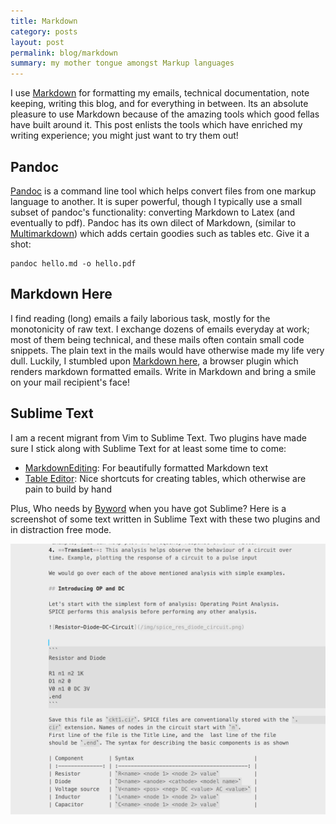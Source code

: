 ```yaml
---
title: Markdown
category: posts
layout: post
permalink: blog/markdown
summary: my mother tongue amongst Markup languages
---
```


I use [Markdown](http://daringfireball.net/projects/markdown/) for formatting my emails, technical documentation, note keeping, writing this blog, and for everything in between. Its an absolute pleasure to use Markdown because of the amazing tools which good fellas have built around it. This post enlists the tools which have enriched my writing experience; you might just want to try them out!

## Pandoc

[Pandoc](http://johnmacfarlane.net/pandoc/) is a command line tool which helps convert files from one markup language to another. It is super powerful, though I typically use a small subset of pandoc's functionality: converting Markdown to Latex (and eventually to pdf). Pandoc has its own dilect of Markdown, (similar to [Multimarkdown](http://fletcherpenney.net/multimarkdown/)) which adds certain goodies such as tables etc. Give it a shot:

```console
pandoc hello.md -o hello.pdf
```

## Markdown Here

I find reading (long) emails a faily laborious task, mostly for the monotonicity of raw text. I exchange dozens of emails everyday at work; most of them being technical, and these mails often contain small code snippets. The plain text in the mails would have otherwise made my life very dull. Luckily, I stumbled upon [Markdown here](http://markdown-here.com/), a browser plugin which renders markdown formatted emails. Write in Markdown and bring a smile on your mail recipient's face!

## Sublime Text

I am a recent migrant from Vim to Sublime Text. Two plugins have made sure I stick along with Sublime Text for at least some time to come:

- [MarkdownEditing](https://sublime.wbond.net/packages/MarkdownEditing): For beautifully formatted Markdown text
- [Table Editor](https://github.com/vkocubinsky/SublimeTableEditor): Nice shortcuts for creating tables, which otherwise are pain to build by hand

Plus, Who needs by [Byword](http://bywordapp.com/) when you have got Sublime? Here is a screenshot of some text written in Sublime Text with these two plugins and in distraction free mode.

![Sublime Screenshot](/img/sublime-screenshot.png)

